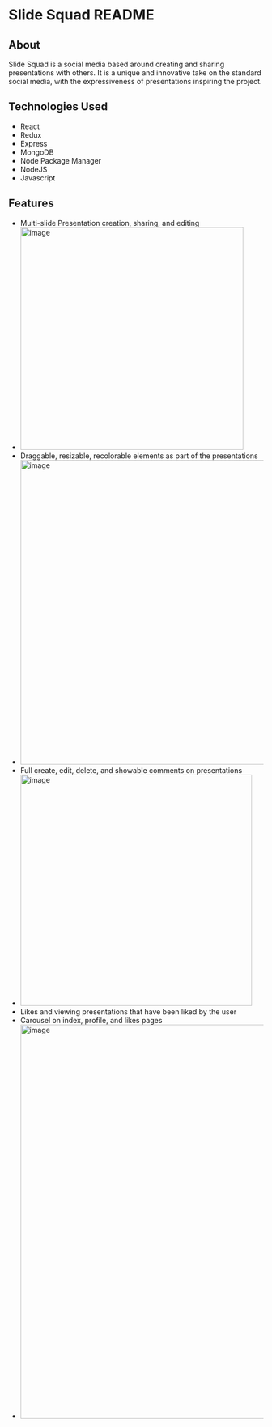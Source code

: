 # Slide Squad README
## About

Slide Squad is a social media based around creating and sharing presentations with others. It is a unique and innovative take on the standard social media, with the expressiveness of presentations inspiring the project.
## Technologies Used 

* React
* Redux
* Express
* MongoDB
* Node Package Manager
* NodeJS
* Javascript

## Features

* Multi-slide Presentation creation, sharing, and editing
* <img width="440" alt="image" src="https://github.com/RohanM2000/slide-squad/assets/15352286/c0275cba-3d3e-4e42-bc08-3e370ca82792">
* Draggable, resizable, recolorable elements as part of the presentations
* <img width="602" alt="image" src="https://github.com/RohanM2000/slide-squad/assets/15352286/46e3bc9a-ab01-485f-90f6-87580f2ca3e3">
* Full create, edit, delete, and showable comments on presentations
* <img width="457" alt="image" src="https://github.com/RohanM2000/slide-squad/assets/15352286/f631b235-2289-47e2-a054-880b7a4c35d7">
* Likes and viewing presentations that have been liked by the user
* Carousel on index, profile, and likes pages
* <img width="779" alt="image" src="https://github.com/RohanM2000/slide-squad/assets/15352286/7adc09ab-ed2b-484c-88d3-c1d0720c9da1">

